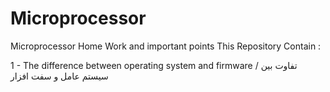 # Microprocessor
Microprocessor Home Work and important points
This Repository Contain : 

1 - The difference between operating system and firmware /   تفاوت بین سیستم عامل و سفت افزار      

